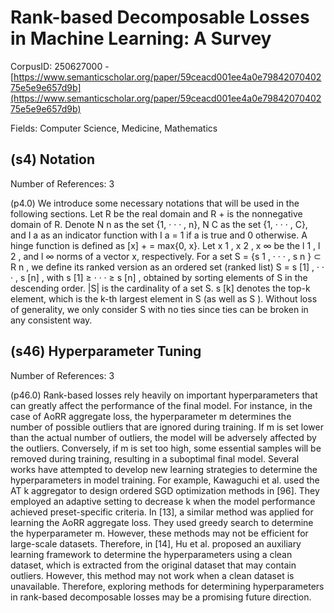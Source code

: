 # Rank-based Decomposable Losses in Machine Learning: A Survey

CorpusID: 250627000 - [https://www.semanticscholar.org/paper/59ceacd001ee4a0e7984207040275e5e9e657d9b](https://www.semanticscholar.org/paper/59ceacd001ee4a0e7984207040275e5e9e657d9b)

Fields: Computer Science, Medicine, Mathematics

## (s4) Notation
Number of References: 3

(p4.0) We introduce some necessary notations that will be used in the following sections. Let R be the real domain and R + is the nonnegative domain of R. Denote N n as the set {1, · · · , n}, N C as the set {1, · · · , C}, and I a as an indicator function with I a = 1 if a is true and 0 otherwise. A hinge function is defined as [x] + = max{0, x}. Let x 1 , x 2 , x ∞ be the l 1 , l 2 , and l ∞ norms of a vector x, respectively. For a set S = {s 1 , · · · , s n } ⊂ R n , we define its ranked version as an ordered set (ranked list) S = s [1] , · · · , s [n] , with s [1] ≥ · · · ≥ s [n] , obtained by sorting elements of S in the descending order. |S| is the cardinality of a set S. s [k] denotes the top-k element, which is the k-th largest element in S (as well as S ). Without loss of generality, we only consider S with no ties since ties can be broken in any consistent way.
## (s46) Hyperparameter Tuning
Number of References: 3

(p46.0) Rank-based losses rely heavily on important hyperparameters that can greatly affect the performance of the final model. For instance, in the case of AoRR aggregate loss, the hyperparameter m determines the number of possible outliers that are ignored during training. If m is set lower than the actual number of outliers, the model will be adversely affected by the outliers. Conversely, if m is set too high, some essential samples will be removed during training, resulting in a suboptimal final model. Several works have attempted to develop new learning strategies to determine the hyperparameters in model training. For example, Kawaguchi et al. used the AT k aggregator to design ordered SGD optimization methods in [96]. They employed an adaptive setting to decrease k when the model performance achieved preset-specific criteria. In [13], a similar method was applied for learning the AoRR aggregate loss. They used greedy search to determine the hyperparameter m. However, these methods may not be efficient for large-scale datasets. Therefore, in [14], Hu et al. proposed an auxiliary learning framework to determine the hyperparameters using a clean dataset, which is extracted from the original dataset that may contain outliers. However, this method may not work when a clean dataset is unavailable. Therefore, exploring methods for determining hyperparameters in rank-based decomposable losses may be a promising future direction.
